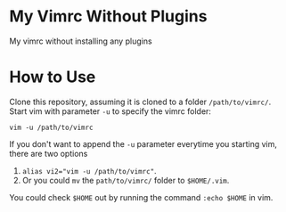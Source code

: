 # My Vimrc Without Plugins

My vimrc without installing any plugins

# How to Use

Clone this repository, assuming it is cloned to a folder `/path/to/vimrc/`.
Start vim with parameter `-u` to specify the vimrc folder:

```shell
vim -u /path/to/vimrc
```

If you don't want to append the `-u` parameter everytime you starting vim, there are two options

1. `alias vi2="vim -u /path/to/vimrc"`.
2. Or you could `mv` the `path/to/vimrc/` folder to `$HOME/.vim`.

You could check `$HOME` out by running the command `:echo $HOME` in vim.
